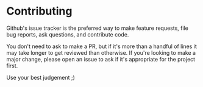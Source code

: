 # Contributing

Github's issue tracker is the preferred way to make feature requests, file bug reports, ask questions, and contribute code.

You don't need to ask to make a PR, but if it's more than a handful of lines it may take longer to get reviewed than otherwise. If you're looking to make a major change, please open an issue to ask if it's appropriate for the project first.

Use your best judgement ;)

